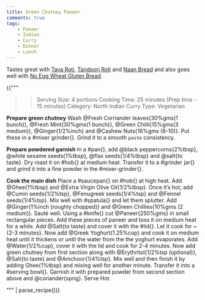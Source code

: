 ```yaml
---
title: Green Chutney Paneer
comments: true
tags:
    - Paneer
    - Indian
    - Curry
    - Dinner
    - Lunch
---
```


Tastes great with [Tava Roti](../Breads/recipe_1_tava_roti.md), [Tandoori Roti](../Breads/recipe_3_tandoori_roti.md) and [Naan Bread](../Breads/recipe_4_naan_bread.md) and also goes well with [No Egg Wheat Gluten Bread](../Breads/recipe_2_wheat_gluten_bread.md).

{{"""
>> Serving Size: 4 portions
>> Cooking Time: 25 minutes (Prep time - 15 minutes)
>> Category: North Indian Curry
>> Type: Vegetarian

**Prepare green chutney**
Wash @Fresh Corriander leaves{30%gms(1 bunch)}, @Fresh Mint{30%gms(1 bunch)}, @Green Chilli{15%gms(3 medium)}, @Ginger{1/2%inch} and @Cashew Nuts{16%gms (8-10)}.
Put these in a #mixer grinder{}.
Grind it to a smooth `paste` consistency.

**Prepare powdered garnish**
In a #pan{}, add @black peppercorns{2%tbsp}, @white sesame seeds{1%tbsp}, @flax seeds{1/4%tbsp} and @salt{to taste}.
Dry roast it on #hob{} at medium heat.
Transfer it to a #grinder jar{} and grind it into a fine powder in the #mixer-grinder{}.

**Cook the main dish**
Place a #saucepan{} on #hob{} at high heat.
Add @Ghee{1%tbsp} and @Extra Virgin Olive Oil{1/2%tbsp}. 
Once it’s hot, add @Cumin seeds{1/2%tsp}, @Fenugreek seeds{1/4%tsp} and @Fennel seeds{1/4%tsp}.
Mix well with #spatula{} and let them splutter.
Add @Ginger{1%inch (roughly chopped)} and @Green Chillies{10%gms (2 medium)}.
Sauté well. 
Using a #knife{} cut @Paneer{250%gms} in small rectangular pieces.
Add these pieces of paneer and toss it on medium heat for a while.
Add @Salt{to taste} and cover it with the #lid{}. 
Let it cook for ~{2-3 minutes}.
Now add @Greek Yoghurt{1.25%cup} and cook it on medium heat until it thickens or until the water from the the yoghurt evaporates.
Add @Water{1/2%cup}, cover it with the lid and cook for 2-4 minutes.
Now add green chutney from first section along with @Erythritol{1/2%tsp (optional)}, @Salt{to taste} and @Amchoor{1/4%tsp}. 
Mix well and then finish it by adding Ghee{1%tbsp} and mixing well for another minute.
Transfer it into a #serving bowl{}.
Garnish it with prepared powder from second section above and @coriander{sprig}.
Serve Hot.

""" | parse_recipe()}} 